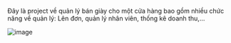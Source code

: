 Đây là project về quản lý bán giày cho một cửa hàng bao gồm nhiều chức năng về quản lý: Lên đơn, quản lý nhân viên, thống kê doanh thu,...

![image](https://github.com/nguyenthaihoa123/ProjectLeedo/assets/94378718/80bf88df-c982-4d97-a517-aac10ab497dd)
